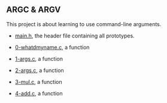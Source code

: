 ## ARGC & ARGV

This project is about learning to use command-line arguments.

* [main.h](), the header file containing all prototypes.

* [0-whatdmyname.c](), a function

* [1-args.c](), a function

* [2-args.c](), a function

* [3-mul.c](), a function

* [4-add.c](), a function


